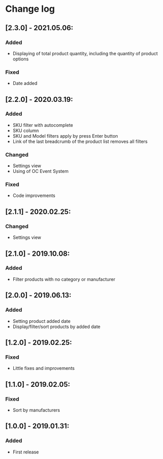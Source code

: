 # Change log

## [2.3.0] - 2021.05.06:
### Added
- Displaying of total product quantity, including the quantity of product options
### Fixed
- Date added

## [2.2.0] - 2020.03.19:
### Added
- SKU filter with autocomplete
- SKU column
- SKU and Model filters apply by press Enter button
- Link of the last breadcrumb of the product list removes all filters
### Changed
- Settings view
- Using of OC Event System
### Fixed
- Code improvements

## [2.1.1] - 2020.02.25:
### Changed
- Settings view

## [2.1.0] - 2019.10.08:
### Added
- Filter products with no category or manufacturer

## [2.0.0] - 2019.06.13:
### Added
- Setting product added date
- Display/filter/sort products by added date

## [1.2.0] - 2019.02.25:
### Fixed
- Little fixes and improvements

## [1.1.0] - 2019.02.05:
### Fixed
- Sort by manufacturers

## [1.0.0] - 2019.01.31:
### Added
- First release

